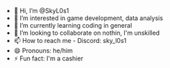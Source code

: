 - 👋 Hi, I’m @SkyL0s1
- 👀 I’m interested in game development, data analysis
- 🌱 I’m currently learning coding in general
- 💞️ I’m looking to collaborate on nothin, I'm unskilled
- 📫 How to reach me - Discord: sky_l0s1
- 😄 Pronouns: he/him
- ⚡ Fun fact: I'm a cashier

<!---
SkyL0s1/SkyL0s1 is a ✨ special ✨ repository because its `README.md` (this file) appears on your GitHub profile.
You can click the Preview link to take a look at your changes.
--->

